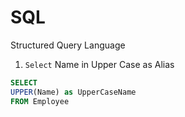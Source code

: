 # SQL
Structured Query Language

1. `Select` Name in Upper Case as Alias
```sql
SELECT
UPPER(Name) as UpperCaseName
FROM Employee
```

